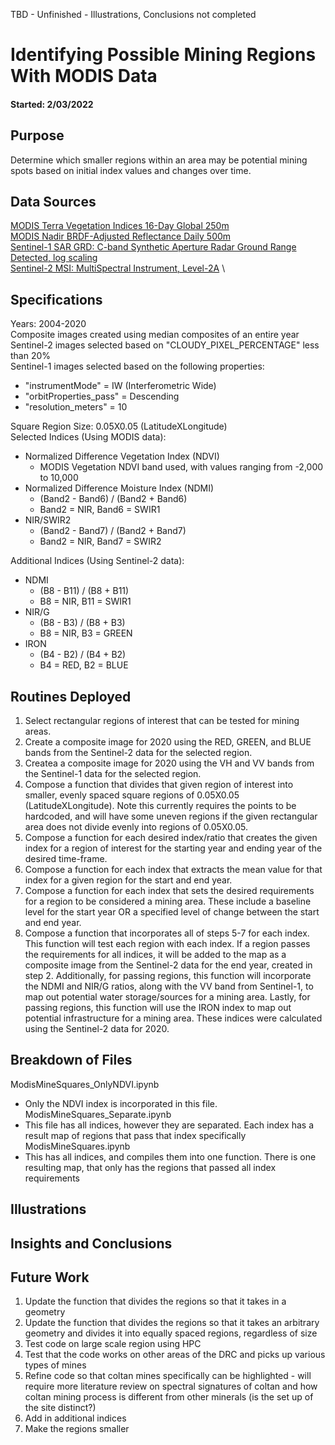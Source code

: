 TBD - Unfinished - Illustrations, Conclusions not completed
# Identifying Possible Mining Regions With MODIS Data
#### Started: 2/03/2022
## Purpose
Determine which smaller regions within an area may be potential mining spots based on initial index values and changes over time.

## Data Sources
[MODIS Terra Vegetation Indices 16-Day Global 250m](https://developers.google.com/earth-engine/datasets/catalog/MODIS_006_MOD13Q1) \
[MODIS Nadir BRDF-Adjusted Reflectance Daily 500m](https://developers.google.com/earth-engine/datasets/catalog/MODIS_006_MCD43A4) \
[Sentinel-1 SAR GRD: C-band Synthetic Aperture Radar Ground Range Detected, log scaling](https://developers.google.com/earth-engine/datasets/catalog/COPERNICUS_S1_GRD) \
[Sentinel-2 MSI: MultiSpectral Instrument, Level-2A](https://developers.google.com/earth-engine/datasets/catalog/COPERNICUS_S2_SR) \

## Specifications
Years: 2004-2020 \
Composite images created using median composites of an entire year \
Sentinel-2 images selected based on "CLOUDY_PIXEL_PERCENTAGE" less than 20% \
Sentinel-1 images selected based on the following properties:
- "instrumentMode" = IW (Interferometric Wide)
- "orbitProperties_pass" = Descending
- "resolution_meters" = 10 

Square Region Size: 0.05X0.05 (LatitudeXLongitude) \
Selected Indices (Using MODIS data):
- Normalized Difference Vegetation Index (NDVI)
  - MODIS Vegetation NDVI band used, with values ranging from -2,000 to 10,000
- Normalized Difference Moisture Index (NDMI)
  - (Band2 - Band6) / (Band2 + Band6)
  - Band2 = NIR, Band6 = SWIR1
- NIR/SWIR2
  - (Band2 - Band7) / (Band2 + Band7)
  - Band2 = NIR, Band7 = SWIR2

Additional Indices (Using Sentinel-2 data):
- NDMI
  - (B8 - B11) / (B8 + B11)
  - B8 = NIR, B11 = SWIR1
- NIR/G
  - (B8 - B3) / (B8 + B3)
  - B8 = NIR, B3 = GREEN
- IRON
  - (B4 - B2) / (B4 + B2)
  - B4 = RED, B2 = BLUE

## Routines Deployed
1. Select rectangular regions of interest that can be tested for mining areas.
2. Create a composite image for 2020 using the RED, GREEN, and BLUE bands from the Sentinel-2 data for the selected region.
3. Createa a composite image for 2020 using the VH and VV bands from the Sentinel-1 data for the selected region.
4. Compose a function that divides that given region of interest into smaller, evenly spaced square regions of 0.05X0.05 (LatitudeXLongitude). Note this currently requires the points to be hardcoded, and will have some uneven regions if the given rectangular area does not divide evenly into regions of 0.05X0.05.
5. Compose a function for each desired index/ratio that creates the given index for a region of interest for the starting year and ending year of the desired time-frame.
6. Compose a function for each index that extracts the mean value for that index for a given region for the start and end year.
7. Compose a function for each index that sets the desired requirements for a region to be considered a mining area. These include a baseline level for the start year OR a specified level of change between the start and end year.
8. Compose a function that incorporates all of steps 5-7 for each index. This function will test each region with each index. If a region passes the requirements for all indices, it will be added to the map as a composite image from the Sentinel-2 data for the end year, created in step 2. Additionally, for passing regions, this function will incorporate the NDMI and NIR/G ratios, along with the VV band from Sentinel-1, to map out potential water storage/sources for a mining area. Lastly, for passing regions, this function will use the IRON index to map out potential infrastructure for a mining area. These indices were calculated using the Sentinel-2 data for 2020. 

## Breakdown of Files 
ModisMineSquares_OnlyNDVI.ipynb
- Only the NDVI index is incorporated in this file. 
ModisMineSquares_Separate.ipynb
- This file has all indices, however they are separated. Each index has a result map of regions that pass that index specifically
ModisMineSquares.ipynb
- This has all indices, and compiles them into one function. There is one resulting map, that only has the regions that passed all index requirements

## Illustrations

## Insights and Conclusions

## Future Work
1. Update the function that divides the regions so that it takes in a geometry
2. Update the function that divides the regions so that it takes an arbitrary geometry and divides it into equally spaced regions, regardless of size
3. Test code on large scale region using HPC
4. Test that the code works on other areas of the DRC and picks up various types of mines
5. Refine code so that coltan mines specifically can be highlighted - will require more literature review on spectral signatures of coltan and how coltan mining process is different from other minerals (is the set up of the site distinct?)
6. Add in additional indices
7. Make the regions smaller

